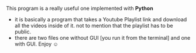 This program is a really useful one implemented with **Python** 
- it is basically a program that takes a Youtube Playlist link and download all the videos inside of it. not to mention that the playlist has to be public.
- there are two files one without GUI [you run it from the terminal] and one with GUI.
  Enjoy ☺️
  
